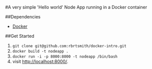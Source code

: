 #A very simple 'Hello world' Node App running in a Docker container

##Dependencies
* [Docker](https://www.docker.com/products/docker)

##Get Started  
1.  `git clone git@github.com:rbrtsmith/docker-intro.git`
2.  `docker build -t nodeapp .`
3.  `docker run -i -p 8000:8000 -t nodeapp /bin/bash`
4.  visit [http://localhost:8000/](http://localhost:8000/).
